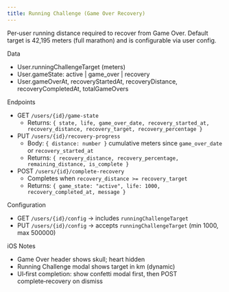 ```yaml
---
title: Running Challenge (Game Over Recovery)
---
```


Per‑user running distance required to recover from Game Over. Default target is 42,195 meters (full marathon) and is configurable via user config.

Data
- User.runningChallengeTarget (meters)
- User.gameState: active | game_over | recovery
- User.gameOverAt, recoveryStartedAt, recoveryDistance, recoveryCompletedAt, totalGameOvers

Endpoints
- GET `/users/{id}/game-state`
  - Returns: `{ state, life, game_over_date, recovery_started_at, recovery_distance, recovery_target, recovery_percentage }`
- PUT `/users/{id}/recovery-progress`
  - Body: `{ distance: number }` cumulative meters since `game_over_date` or `recovery_started_at`
  - Returns: `{ recovery_distance, recovery_percentage, remaining_distance, is_complete }`
- POST `/users/{id}/complete-recovery`
  - Completes when `recovery_distance >= recovery_target`
  - Returns: `{ game_state: "active", life: 1000, recovery_completed_at, message }`

Configuration
- GET `/users/{id}/config` → includes `runningChallengeTarget`
- PUT `/users/{id}/config` → accepts `runningChallengeTarget` (min 1000, max 500000)

iOS Notes
- Game Over header shows skull; heart hidden
- Running Challenge modal shows target in km (dynamic)
- UI‑first completion: show confetti modal first, then POST complete‑recovery on dismiss

